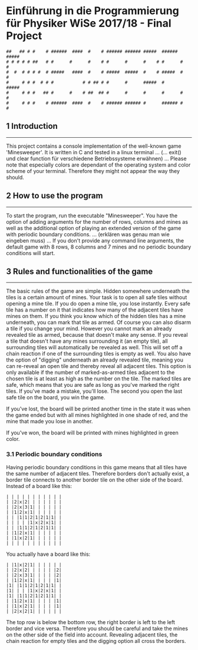 # Einführung in die Programmierung für Physiker WiSe 2017/18 - Final Project

```
##   ## # #    # ######  ####  #    # ###### ###### #####  ###### ##### 
# # # # # ##   # #      #      #    # #      #      #    # #      #    #
#  #  # # # #  # #####   ####  #    # #####  #####  #    # #####  #    #
#     # # #  # # #           # # ## # #      #      #####  #      ##### 
#     # # #   ## #      #    # ##  ## #      #      #      #      #   # 
#     # # #    # ######  ####  #    # ###### ###### #      ###### #    # 
```

## 1 Introduction
---
This project contains a console implementation of the well-known game 'Minesweeper'.
It is written in C and tested in a linux terminal
...
(... exit() und clear function für verschiedene Betriebssysteme erwähnen)
...
Please note that especially colors are dependant of the operating system and color scheme of your terminal. Therefore they might not appear the way they should.

## 2 How to use the program
---
To start the program, run the executable "Minesweeper". You have the option of adding arguments for the number of rows, columns and mines as well as the additional option of playing an extended version of the game with periodic boundary conditions.
...
(erklären was genau man wie eingeben muss)
...
If you don't provide any command line arguments, the default game with 8 rows, 8 columns and 7 mines and no periodic boundary conditions will start.

## 3 Rules and functionalities of the game
---
The basic rules of the game are simple. Hidden somewhere underneath the tiles is a certain amount of mines. Your task is to open all safe tiles without opening a mine tile. If you do open a mine tile, you lose instantly.
Every safe tile has a number on it that indicates how many of the adjacent tiles have mines on them. 
If you think you know which of the hidden tiles has a mine underneath, you can mark that tile as armed. Of course you can also disarm a tile if you change your mind. However you cannot mark an already revealed tile as armed, because that doesn't make any sense.
If you reveal a tile that doesn't have any mines surrounding it (an empty tile), all surrounding tiles will automatically be revealed as well. This will set off a chain reaction if one of the surrounding tiles is empty as well.
You also have the option of "digging" underneath an already revealed tile, meaning you can re-reveal an open tile and thereby reveal all adjacent tiles. This option is only available if the number of marked-as-armed tiles adjacent to the chosen tile is at least as high as the number on the tile. The marked tiles are safe, which means that you are safe as long as you've marked the right tiles. If you've made a mistake, you'll lose.
The second you open the last safe tile on the board, you win the game.

If you've lost, the board will be printed another time in the state it was when the game ended but with all mines highlighted in one shade of red, and the mine that made you lose in another.

If you've won, the board will be printed with mines highlighted in green color.

### 3.1 Periodic boundary conditions

Having periodic boundary conditions in this game means that all tiles have the same number of adjacent tiles. Therefore borders don't actually exist, a border tile connects to another border tile on the other side of the board.
Instead of a board like this:

```
| | | | | | | | | | |
| |2|x|2| | | | | | |
| |2|x|3|1| | | | | |
| |1|2|x|1| | | | | |
| | |1|1|2|1|2|1|1| |
| | | | |1|x|2|x|1| |
| | |1|1|2|1|2|1|1| |
| |1|2|x|1| | | | | |
| |1|x|2|1| | | | | |
| | | | | | | | | | |
```

You actually have a board like this:
```
| |1|x|2|1| | | | | |
| |2|x|2| | | | | |2|
| |2|x|3|1| | | | |2|  
| |1|2|x|1| | | | |1|    
|1| |1|1|2|1|2|1|1| | 
|1| | | |1|x|2|x|1| | 
|1| |1|1|2|1|2|1|1| | 
| |1|2|x|1| | | | |1|   
| |1|x|2|1| | | | |1|  
| |2|x|2|1| | | | | |

```
The top row is below the bottom row, the right border is left to the left border and vice versa. Therefore you should be careful and take the mines on the other side of the field into account.
Revealing adjacent tiles, the chain reaction for empty tiles and the digging option all cross the borders. 
                    